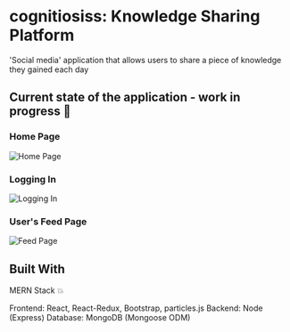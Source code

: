 # cognitiosiss: Knowledge Sharing Platform 
'Social media' application that allows users to share a piece of knowledge they gained each day

## Current state of the application - work in progress :hammer:

### Home Page
![Home Page](https://media.giphy.com/media/jsxw779JVXUGuTOsM9/giphy.gif)
### Logging In
![Logging In](https://media.giphy.com/media/W2EpCwlwXZt241FdKq/giphy.gif)
### User's Feed Page
![Feed Page](https://media.giphy.com/media/MF1rc9YQUcENUO3mlF/giphy.gif)


## Built With
MERN Stack :boom:

Frontend: React, React-Redux, Bootstrap, particles.js
Backend: Node (Express)
Database: MongoDB (Mongoose ODM)

